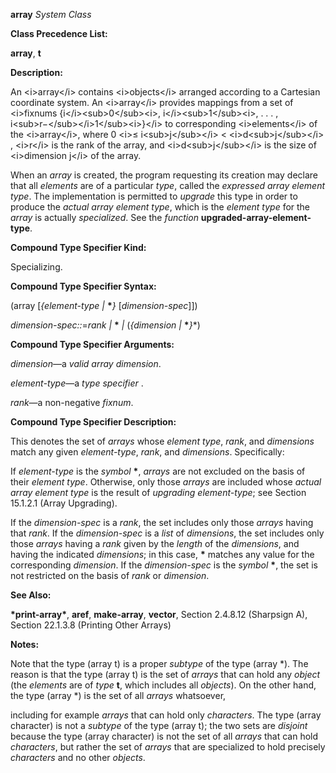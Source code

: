 **array** *System Class* 

**Class Precedence List:** 

**array**, **t** 

**Description:** 

An &#60;i&#62;array&#60;/i&#62; contains &#60;i&#62;objects&#60;/i&#62; arranged according to a Cartesian coordinate system. An &#60;i&#62;array&#60;/i&#62; provides mappings from a set of &#60;i&#62;fixnums &#123;i&#60;/i&#62;&#60;sub&#62;0&#60;/sub&#62;&#60;i&#62;, i&#60;/i&#62;&#60;sub&#62;1&#60;/sub&#62;&#60;i&#62;, . . . , i&#60;sub&#62;r−&#60;/sub&#62;&#60;/i&#62;1&#60;/sub&#62;&#60;i&#62;&#125;&#60;/i&#62; to corresponding &#60;i&#62;elements&#60;/i&#62; of the &#60;i&#62;array&#60;/i&#62;, where 0 &#60;i&#62;≤ i&#60;sub&#62;j&#60;/sub&#62;&#60;/i&#62; &#60; &#60;i&#62;d&#60;sub&#62;j&#60;/sub&#62;&#60;/i&#62; , &#60;i&#62;r&#60;/i&#62; is the rank of the array, and &#60;i&#62;d&#60;sub&#62;j&#60;/sub&#62;&#60;/i&#62; is the size of &#60;i&#62;dimension j&#60;/i&#62; of the array. 

When an *array* is created, the program requesting its creation may declare that all *elements* are of a particular *type*, called the *expressed array element type*. The implementation is permitted to *upgrade* this type in order to produce the *actual array element type*, which is the *element type* for the *array* is actually *specialized*. See the *function* **upgraded-array-element-type**. 

**Compound Type Specifier Kind:** 

Specializing. 

**Compound Type Specifier Syntax:** 

(array [*&#123;element-type |* **\****&#125;* [*dimension-spec*]]) 

*dimension-spec::*=*rank |* **\*** *|* (*&#123;dimension |* **\****&#125;*\*) 

**Compound Type Specifier Arguments:** 

*dimension*—a *valid array dimension*. 

*element-type*—a *type specifier* . 

*rank*—a non-negative *fixnum*. 

**Compound Type Specifier Description:** 

This denotes the set of *arrays* whose *element type*, *rank*, and *dimensions* match any given *element-type*, *rank*, and *dimensions*. Specifically: 

If *element-type* is the *symbol* **\***, *arrays* are not excluded on the basis of their *element type*. Otherwise, only those *arrays* are included whose *actual array element type* is the result of *upgrading element-type*; see Section 15.1.2.1 (Array Upgrading). 

If the *dimension-spec* is a *rank*, the set includes only those *arrays* having that *rank*. If the *dimension-spec* is a *list* of *dimensions*, the set includes only those *arrays* having a *rank* given by the *length* of the *dimensions*, and having the indicated *dimensions*; in this case, **\*** matches any value for the corresponding *dimension*. If the *dimension-spec* is the *symbol* **\***, the set is not restricted on the basis of *rank* or *dimension*. 



 

 

**See Also:** 

**\*print-array\***, **aref**, **make-array**, **vector**, Section 2.4.8.12 (Sharpsign A), Section 22.1.3.8 (Printing Other Arrays) 

**Notes:** 

Note that the type (array t) is a proper *subtype* of the type (array \*). The reason is that the type (array t) is the set of *arrays* that can hold any *object* (the *elements* are of *type* **t**, which includes all *objects*). On the other hand, the type (array \*) is the set of all *arrays* whatsoever, 

including for example *arrays* that can hold only *characters*. The type (array character) is not a *subtype* of the type (array t); the two sets are *disjoint* because the type (array character) is not the set of all *arrays* that can hold *characters*, but rather the set of *arrays* that are specialized to hold precisely *characters* and no other *objects*. 

